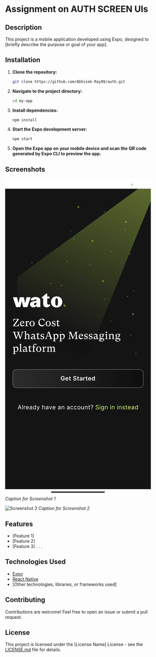 # Assignment on AUTH SCREEN UIs

## Description
This project is a mobile application developed using Expo, designed to [briefly describe the purpose or goal of your app].

## Installation

1. **Clone the repository:**
    ```bash
    git clone https://github.com/Abhisek-Ray99/auth.git
    ```

2. **Navigate to the project directory:**
    ```bash
    cd my-app
    ```

3. **Install dependencies:**
    ```bash
    npm install
    ```

4. **Start the Expo development server:**
    ```bash
    npm start
    ```

5. **Open the Expo app on your mobile device and scan the QR code generated by Expo CLI to preview the app.**

## Screenshots
![Screenshot 1](https://github.com/Abhisek-Ray99/auth/blob/master/assets/Screenshot_2024-03-14-02-17-59-253_com.abhisek99.myapp.jpg)
*Caption for Screenshot 1*

![Screenshot 2](screenshots/screenshot2.png)
*Caption for Screenshot 2*

## Features
- [Feature 1]
- [Feature 2]
- [Feature 3]
  .
  .
  .

## Technologies Used
- [Expo](https://expo.dev/)
- [React Native](https://reactnative.dev/)
- [Other technologies, libraries, or frameworks used]

## Contributing
Contributions are welcome! Feel free to open an issue or submit a pull request.

## License
This project is licensed under the [License Name] License - see the [LICENSE.md](LICENSE.md) file for details.
